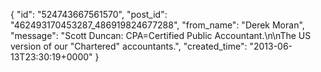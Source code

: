  {
   "id": "524743667561570",
   "post_id": "462493170453287_486919824677288",
   "from_name": "Derek Moran",
   "message": "Scott Duncan: CPA=Certified Public Accountant.\n\nThe US version of our \"Chartered\" accountants.",
   "created_time": "2013-06-13T23:30:19+0000"
 }

